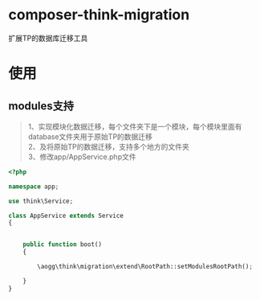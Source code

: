 # composer-think-migration
扩展TP的数据库迁移工具


# 使用

## modules支持
> 1、实现模块化数据迁移，每个文件夹下是一个模块，每个模块里面有database文件夹用于原始TP的数据迁移  
> 2、及将原始TP的数据迁移，支持多个地方的文件夹  
> 3、修改app/AppService.php文件  

```php
<?php

namespace app;

use think\Service;

class AppService extends Service
{


    public function boot()
    {

        \aogg\think\migration\extend\RootPath::setModulesRootPath();

    }
}

```
